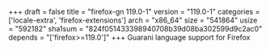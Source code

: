+++
draft = false
title = "firefox-gn 119.0-1"
version = "119.0-1"
categories = ['locale-extra', 'firefox-extensions']
arch = "x86_64"
size = "541864"
usize = "592182"
sha1sum = "824f051433398940708b39d08ba302599d9c2ac0"
depends = "['firefox>=119.0']"
+++
Guarani language support for Firefox